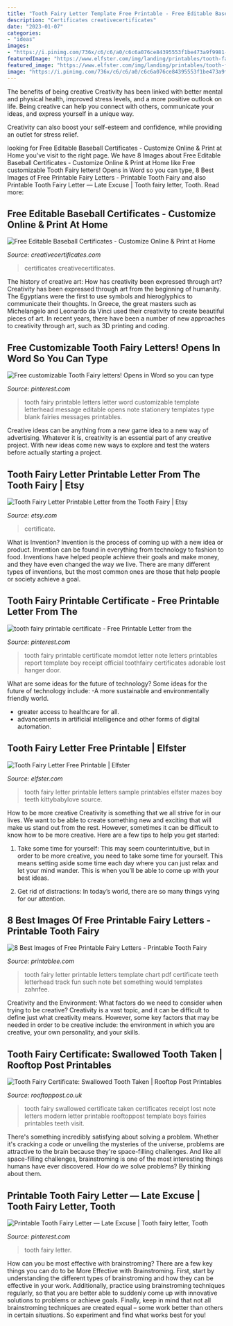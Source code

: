 ```yaml
---
title: "Tooth Fairy Letter Template Free Printable - Free Editable Baseball Certificates"
description: "Certificates creativecertificates"
date: "2023-01-07"
categories:
- "ideas"
images:
- "https://i.pinimg.com/736x/c6/c6/a0/c6c6a076ce84395553f1be473a9f9981--tooth-fairy-letters-a-girl.jpg"
featuredImage: "https://www.elfster.com/img/landing/printables/tooth-fairy-letter/tooth-fairy-letter-sample.jpg"
featured_image: "https://www.elfster.com/img/landing/printables/tooth-fairy-letter/tooth-fairy-letter-sample.jpg"
image: "https://i.pinimg.com/736x/c6/c6/a0/c6c6a076ce84395553f1be473a9f9981--tooth-fairy-letters-a-girl.jpg"
---
```



The benefits of being creative
Creativity has been linked with better mental and physical health, improved stress levels, and a more positive outlook on life.
Being creative can help you connect with others, communicate your ideas, and express yourself in a unique way.

Creativity can also boost your self-esteem and confidence, while providing an outlet for stress relief.

	

		
looking for Free Editable Baseball Certificates - Customize Online &amp; Print at Home you've visit to the right page. We have 8 Images about Free Editable Baseball Certificates - Customize Online &amp; Print at Home like Free customizable Tooth Fairy letters! Opens in Word so you can type, 8 Best Images of Free Printable Fairy Letters - Printable Tooth Fairy and also Printable Tooth Fairy Letter — Late Excuse | Tooth fairy letter, Tooth. Read more:
		
    
## Free Editable Baseball Certificates - Customize Online &amp; Print At Home

<img loading=lazy src="https://i2.wp.com/creativecertificates.com/wp-content/uploads/2021/01/Baseball-award-certificates-600x469.jpg" onerror="this.onerror=null;this.src='https://tse3.mm.bing.net/th?id=OIP.ewVLswiYXU1-RbjCf2xV6gHaFy&amp;pid=15.1';" alt="Free Editable Baseball Certificates - Customize Online &amp; Print at Home">

_Source: creativecertificates.com_

>certificates creativecertificates. 

	

The history of creative art: How has creativity been expressed through art?
Creativity has been expressed through art from the beginning of humanity. The Egyptians were the first to use symbols and hieroglyphics to communicate their thoughts. In Greece, the great masters such as Michelangelo and Leonardo da Vinci used their creativity to create beautiful pieces of art. In recent years, there have been a number of new approaches to creativity through art, such as 3D printing and coding.

    
## Free Customizable Tooth Fairy Letters! Opens In Word So You Can Type

<img loading=lazy src="https://i.pinimg.com/originals/70/ed/b5/70edb5a81af2ff4aac461c22b5fee07f.jpg" onerror="this.onerror=null;this.src='https://tse2.mm.bing.net/th?id=OIP.Z_81wKUaP6-ARByLwo9m5gHaJ_&amp;pid=15.1';" alt="Free customizable Tooth Fairy letters! Opens in Word so you can type">

_Source: pinterest.com_

>tooth fairy printable letters letter word customizable template letterhead message editable opens note stationery templates type blank fairies messages printables. 

	

Creative ideas can be anything from a new game idea to a new way of advertising. Whatever it is, creativity is an essential part of any creative project. With new ideas come new ways to explore and test the waters before actually starting a project.

    
## Tooth Fairy Letter Printable Letter From The Tooth Fairy | Etsy

<img loading=lazy src="https://i.etsystatic.com/22858582/r/il/c3ff6a/2324587965/il_570xN.2324587965_c9ts.jpg" onerror="this.onerror=null;this.src='https://tse4.mm.bing.net/th?id=OIP.CQvCFzlfbV43BqWo8yePRwHaKe&amp;pid=15.1';" alt="Tooth Fairy Letter Printable Letter from the Tooth Fairy | Etsy">

_Source: etsy.com_

>certificate. 

	

What is Invention?
Invention is the process of coming up with a new idea or product. Invention can be found in everything from technology to fashion to food. Inventions have helped people achieve their goals and make money, and they have even changed the way we live. There are many different types of inventions, but the most common ones are those that help people or society achieve a goal.

    
## Tooth Fairy Printable Certificate - Free Printable Letter From The

<img loading=lazy src="https://i.pinimg.com/736x/eb/74/af/eb74af0a04ae36988f1da17beb7f47c1.jpg" onerror="this.onerror=null;this.src='https://tse2.mm.bing.net/th?id=OIP.mrm2JqAQ8pQMmJ-O6ycBWQHaJe&amp;pid=15.1';" alt="tooth fairy printable certificate - Free Printable Letter from the">

_Source: pinterest.com_

>tooth fairy printable certificate momdot letter note letters printables report template boy receipt official toothfairy certificates adorable lost hanger door. 

	

What are some ideas for the future of technology?
Some ideas for the future of technology include: 
-A more sustainable and environmentally friendly world. 
- greater access to healthcare for all. 
- advancements in artificial intelligence and other forms of digital automation.

    
## Tooth Fairy Letter Free Printable | Elfster

<img loading=lazy src="https://www.elfster.com/img/landing/printables/tooth-fairy-letter/tooth-fairy-letter-sample.jpg" onerror="this.onerror=null;this.src='https://tse4.mm.bing.net/th?id=OIP.LRVcj7RKsyqD6PhKXRaVJwHaJl&amp;pid=15.1';" alt="Tooth Fairy Letter Free Printable | Elfster">

_Source: elfster.com_

>tooth fairy letter printable letters sample printables elfster mazes boy teeth kittybabylove source. 

	

How to be more creative
Creativity is something that we all strive for in our lives. We want to be able to create something new and exciting that will make us stand out from the rest. However, sometimes it can be difficult to know how to be more creative. Here are a few tips to help you get started:
1. Take some time for yourself: This may seem counterintuitive, but in order to be more creative, you need to take some time for yourself. This means setting aside some time each day where you can just relax and let your mind wander. This is when you’ll be able to come up with your best ideas.

2. Get rid of distractions: In today’s world, there are so many things vying for our attention.

    
## 8 Best Images Of Free Printable Fairy Letters - Printable Tooth Fairy

<img loading=lazy src="http://www.printablee.com/postpic/2015/09/printable-tooth-fairy-letter_303795.jpg" onerror="this.onerror=null;this.src='https://tse2.mm.bing.net/th?id=OIP.i2GVw76Nh8TtDdiRrgqkFQHaJb&amp;pid=15.1';" alt="8 Best Images of Free Printable Fairy Letters - Printable Tooth Fairy">

_Source: printablee.com_

>tooth fairy letter printable letters template chart pdf certificate teeth letterhead track fun such note bet something would templates zahnfee. 

	

Creativity and the Environment: What factors do we need to consider when trying to be creative?
Creativity is a vast topic, and it can be difficult to define just what creativity means. However, some key factors that may be needed in order to be creative include: the environment in which you are creative, your own personality, and your skills.

    
## Tooth Fairy Certificate: Swallowed Tooth Taken | Rooftop Post Printables

<img loading=lazy src="https://www.rooftoppost.co.uk/free/wp-content/uploads/2013/05/free_tooth_fairy_certificate_swallowed_tooth_taken.jpg" onerror="this.onerror=null;this.src='https://tse3.mm.bing.net/th?id=OIP.jr32uiFiGkXQjN-kShWCbgHaJC&amp;pid=15.1';" alt="Tooth Fairy Certificate: Swallowed Tooth Taken | Rooftop Post Printables">

_Source: rooftoppost.co.uk_

>tooth fairy swallowed certificate taken certificates receipt lost note letters modern letter printable rooftoppost template boys fairies printables teeth visit. 

	

There's something incredibly satisfying about solving a problem. Whether it's cracking a code or unveiling the mysteries of the universe, problems are attractive to the brain because they're space-filling challenges. And like all space-filling challenges, brainstroming is one of the most interesting things humans have ever discovered. How do we solve problems? By thinking about them.

    
## Printable Tooth Fairy Letter — Late Excuse | Tooth Fairy Letter, Tooth

<img loading=lazy src="https://i.pinimg.com/736x/c6/c6/a0/c6c6a076ce84395553f1be473a9f9981--tooth-fairy-letters-a-girl.jpg" onerror="this.onerror=null;this.src='https://tse2.mm.bing.net/th?id=OIP.zJTpktu8wRWkkqd3YPIAbAHaHa&amp;pid=15.1';" alt="Printable Tooth Fairy Letter — Late Excuse | Tooth fairy letter, Tooth">

_Source: pinterest.com_

>tooth fairy letter. 

	

How can you be most effective with brainstroming?
There are a few key things you can do to be More Effective with Brainstroming. First, start by understanding the different types of brainstroming and how they can be effective in your work. Additionally, practice using brainstroming techniques regularly, so that you are better able to suddenly come up with innovative solutions to problems or achieve goals. Finally, keep in mind that not all brainstroming techniques are created equal – some work better than others in certain situations. So experiment and find what works best for you!

